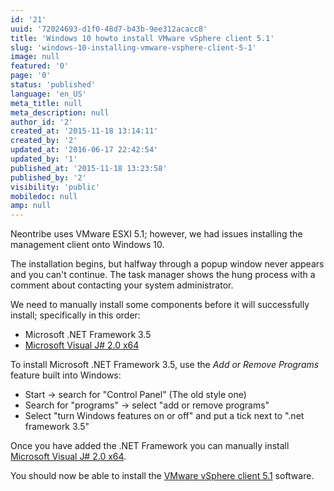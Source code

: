 ```yaml
---
id: '21'
uuid: '72024693-d1f0-48d7-b43b-9ee312acacc8'
title: 'Windows 10 howto install VMware vSphere client 5.1'
slug: 'windows-10-installing-vmware-vsphere-client-5-1'
image: null
featured: '0'
page: '0'
status: 'published'
language: 'en_US'
meta_title: null
meta_description: null
author_id: '2'
created_at: '2015-11-18 13:14:11'
created_by: '2'
updated_at: '2016-06-17 22:42:54'
updated_by: '1'
published_at: '2015-11-18 13:23:58'
published_by: '2'
visibility: 'public'
mobiledoc: null
amp: null
---
```


Neontribe uses VMware ESXI 5.1; however, we had issues installing the management client onto Windows 10.

The installation begins, but halfway through a popup window never appears and you can't continue. The task manager shows the hung process with a comment about contacting your system administrator.

We need to manually install some components before it will successfully install; specifically in this order:

- Microsoft .NET Framework 3.5
- [Microsoft Visual J# 2.0 x64](http://www.microsoft.com/en-us/download/details.aspx?id=15468)

To install Microsoft .NET Framework 3.5, use the _Add or Remove Programs_ feature built into Windows:

- Start -> search for "Control Panel" (The old style one)
- Search for "programs" -> select "add or remove programs"
- Select "turn Windows features on or off" and put a tick next to ".net framework 3.5"

Once you have added the .NET Framework you can manually install [Microsoft Visual J# 2.0 x64](http://www.microsoft.com/en-us/download/details.aspx?id=15468).

You should now be able to install the [VMware vSphere client 5.1](https://my.vmware.com/group/vmware/details?downloadGroup=VCL-VSP510-ESXI-510-EN&productId=285) software.
